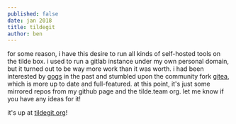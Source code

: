 ```yaml
---
published: false
date: jan 2018
title: tildegit
author: ben
---
```


for some reason, i have this desire to run all kinds of self-hosted tools on the tilde box. i used to run a gitlab instance under my own personal domain, but it turned out to be way more work than it was worth. i had been interested by [gogs](http://gogs.io) in the past and stumbled upon the community fork [gitea](https://gitea.io), which is more up to date and full-featured. at this point, it's just some mirrored repos from my github page and the tilde.team org. let me know if you have any ideas for it!

it's up at [tildegit.org](https://tildegit.org)!
